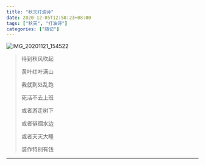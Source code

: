 ```yaml
---
title: "秋天打油诗"
date: 2020-12-05T12:58:23+08:00
tags: ["秋天", "打油诗"]
categories: ["随记"]
---
```


![IMG_20201121_154522](https://i.loli.net/2020/12/12/mO9iRsr51Gcqp6X.jpg)

> 待到秋风吹起
>
> 黄叶红叶满山
>
> 我就到处乱跑
>
> 死活不去上班
>
> 或者游走树下
>
> 或者徘徊水边
>
> 或者天天大睡
>
> 装作特别有钱

-----



